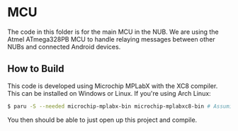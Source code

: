 # MCU

The code in this folder is for the main MCU in the NUB. We are using the Atmel ATmega328PB MCU to handle relaying messages between other NUBs and connected Android devices.

## How to Build

This code is developed using Microchip MPLabX with the XC8 compiler. This can be installed on Windows or Linux. If you're using Arch Linux:

``` bash
$ paru -S --needed microchip-mplabx-bin microchip-mplabxc8-bin # Assuming you use paru as an AUR helper
```

You then should be able to just open up this project and compile.
